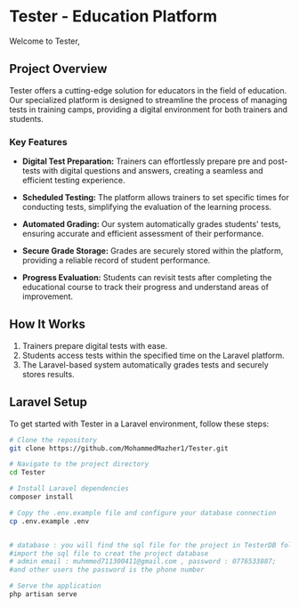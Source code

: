 # Tester - Education Platform

Welcome to Tester,

## Project Overview

Tester offers a cutting-edge solution for educators in the field of education. Our specialized platform is designed to streamline the process of managing tests in training camps, providing a digital environment for both trainers and students.

### Key Features

- **Digital Test Preparation:** Trainers can effortlessly prepare pre and post-tests with digital questions and answers, creating a seamless and efficient testing experience.

- **Scheduled Testing:** The platform allows trainers to set specific times for conducting tests, simplifying the evaluation of the learning process.

- **Automated Grading:** Our system automatically grades students' tests, ensuring accurate and efficient assessment of their performance.

- **Secure Grade Storage:** Grades are securely stored within the platform, providing a reliable record of student performance.

- **Progress Evaluation:** Students can revisit tests after completing the educational course to track their progress and understand areas of improvement.

## How It Works

1. Trainers prepare digital tests with ease.
2. Students access tests within the specified time on the Laravel platform.
3. The Laravel-based system automatically grades tests and securely stores results.

## Laravel Setup

To get started with Tester in a Laravel environment, follow these steps:

```bash
# Clone the repository
git clone https://github.com/MohammedMazher1/Tester.git

# Navigate to the project directory
cd Tester

# Install Laravel dependencies
composer install

# Copy the .env.example file and configure your database connection
cp .env.example .env


# database : you will find the sql file for the project in TesterDB folder;
#import the sql file to creat the project database 
# admin email : muhmmed711300411@gmail.com , password : 0776533887;
#and other users the password is the phone number 

# Serve the application
php artisan serve
